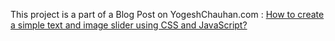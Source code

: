 This project is a part of a Blog Post on YogeshChauhan.com : <a href="https://www.yogeshchauhan.com/how-to-create-a-simple-text-and-image-slider/" target="_blank">How to create a simple text and image slider using CSS and JavaScript?</a>
